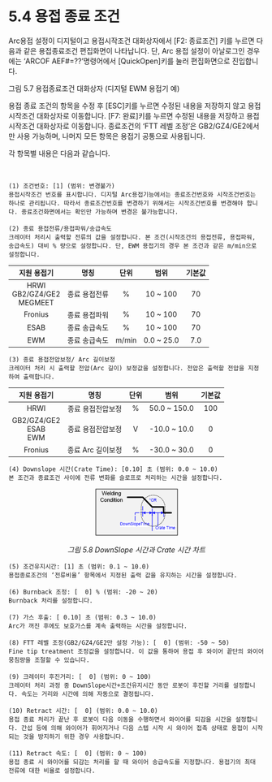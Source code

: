 ﻿# 5.4 용접 종료 조건

Arc용접 설정이 디지털이고 용접시작조건 대화상자에서 [F2: 종료조건] 키를 누르면 다음과 같은 용접종료조건 편집화면이 나타납니다.
단, Arc 용접 설정이 아날로그인 경우에는 ‘ARCOF AEF#=??’명령어에서 [QuickOpen]키를 눌러 편집화면으로 진입합니다.
 
그림 5.7 용접종료조건 대화상자 (디지털 EWM 용접기 예)




용접 종료 조건의 항목을 수정 후 [ESC]키를 누르면 수정된 내용을 저장하지 않고 용접시작조건 대화상자로 이동합니다. [F7: 완료]키를 누르면 수정된 내용을 저장하고 용접시작조건 대화상자로 이동합니다.
종료조건의 ‘FTT 레벨 조정’은 GB2/GZ4/GE2에서만 사용 가능하며, 나머지 모든 항목은 용접기 공통으로 사용됩니다. 

각 항목별 내용은 다음과 같습니다.


</br>

    (1)	조건번호: [1] (범위: 변경불가)
    용접시작조건 번호를 표시합니다. 디지털 Arc용접기능에서는 종료조건번호와 시작조건번호는 하나로 관리됩니다. 따라서 종료조건번호를 변경하기 위해서는 시작조건번호를 변경해야 합니다. 종료조건화면에서는 확인만 가능하며 변경은 불가능합니다.

    (2)	종료 용접전류/용접파워/송급속도
    크레이터 처리시 출력할 전류의 값을 설정합니다. 본 조건(시작조건의 용접전류, 용접파워, 송급속도) 대비 % 량으로 설정합니다. 단, EWM 용접기의 경우 본 조건과 같은 m/min으로 설정합니다.
<center>

| 지원 용접기 | 명칭 | 단위 | 범위 | 기본값 |
| :---: | :---: | :---: |:---: | :---: |
| HRWI </br>  GB2/GZ4/GE2 </br> MEGMEET | 종료 용접전류 | % |10 ~ 100 | 70 |
| Fronius | 종료 용접파워 | % | 10 ~ 100 | 70 |
| ESAB | 종료 송급속도 |  % | 10 ~ 100| 70 |
| EWM | 종료 송급속도 | m/min | 0.0 ~ 25.0 | 7.0 |

</center>



    (3)	종료 용접전압보정/ Arc 길이보정
    크레이터 처리 시 출력할 전압(Arc 길이) 보정값을 설정합니다. 전압은 출력할 전압을 지정하여 출력합니다.
<center>

| 지원 용접기 | 명칭 | 단위 | 범위 | 기본값 |
| :---: | :---: | :---: |:---: | :---: |
| HRWI | 종료 용접전압보정 | % | 50.0 ~ 150.0| 100 |
| GB2/GZ4/GE2 </br> ESAB </br> EWM | 종료 용접전압보정 | V | -10.0 ~ 10.0 | 0 |
| Fronius | 종료 Arc 길이보정 |  % | -30.0 ~ 30.0 | 0 |

</center>

    (4)	Downslope 시간(Crate Time): [0.10] 초 (범위: 0.0 ~ 10.0) 
    본 조건과 종료조건 사이에 전류 변화를 슬로프로 처리하는 시간을 설정합니다.  

<p align="center">
 <img src="../../images/5_8.png"></img>
 <em><p align="center">그림 5.8 DownSlope 시간과 Crate 시간 차트</p></em>
</p>

    (5)	조건유지시간: [1] 초 (범위: 0.1 ~ 10.0)   
    용접종료조건의 ‘전류비율’ 항목에서 지정된 출력 값을 유지하는 시간을 설정합니다.

    (6)	Burnback 조정: [  0] % (범위: -20 ~ 20)
    Burnback 처리를 설정합니다.

    (7)	가스 후출: [ 0.10] 초 (범위: 0.3 ~ 10.0) 
    Arc가 꺼진 후에도 보호가스를 계속 출력하는 시간을 설정합니다.

    (8)	FTT 레벨 조정(GB2/GZ4/GE2만 설정 가능): [  0] (범위: -50 ~ 50)
    Fine tip treatment 조정값을 설정합니다. 이 값을 통하여 용접 후 와이어 끝단의 와이어 뭉침량을 조절할 수 있습니다.

    (9)	크레이터 후진거리: [  0] (범위: 0 ~ 100)
    크레이터 처리 과정 중 DownSlope시간+조건유지시간 동안 로봇이 후진할 거리를 설정합니다. 속도는 거리와 시간에 의해 자동으로 결정됩니다.

    (10) Retract 시간: [  0] (범위: 0.0 ~ 10.0)
    용접 종료 처리가 끝난 후 로봇이 다음 이동을 수행하면서 와이어를 되감을 시간을 설정합니다. 간섭 등에 의해 와이어가 휘어지거나 다음 스텝 시작 시 와이어 접촉 상태로 용접이 시작되는 것을 방지하기 위한 경우 사용합니다.

    (11) Retract 속도: [  0] (범위: 0 ~ 100)
    용접 종료 시 와이어를 되감는 처리를 할 때 와이어 송급속도를 지정합니다. 용접기의 최대 전류에 대한 비율로 설정합니다.
